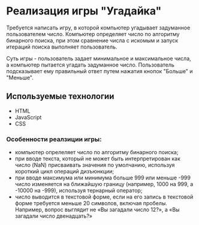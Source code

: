 # Реализация игры "Угадайка" 

Требуется написать игру, в которой компьютер угадывает задуманное пользователем число. Компьютер определяет число по алгоритму бинарного поиска, при этом сравнение числа с искомым и запуск итераций поиска выполняет пользователь.

Суть игры - пользователь задает минимальное и максимальное числа, а компьютер пытается угадать задуманное число. Пользователь подсказывает ему правильный ответ путем нажатия кнопок "Больше" и "Меньше".

## Используемые технологии
- HTML
- JavaScript
- CSS

### Особенности реалзиции игры:
- компьютер опрелеляет число по алгоритму бинарного поиска;
- при вводе текста, который не может быть интерпретирован как число (NaN) присваивать значения по умолчанию, используя короткий цикл операций дизъюнкции;
- при вводе максимума или минимума больше 999 или меньше -999  число изменяется на ближайшую границу (например, 1000 на 999, а -10000 на -999), используя тернарный оператор;
- число выводится в текстовой форме, если на его запись в текстовой форме требуется меньше 20 символов, включая пробелы. Например, вопрос выглядит не «Вы загадали число 12?», а «Вы загадали число двенадцать?»

